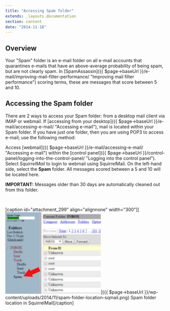 ```yaml
---
title: "Accessing Spam folder"
extends: _layouts.documentation
section: content
date: "2014-11-18"
---
```


## Overview

Your "Spam" folder is an e-mail folder on all e-mail accounts that quarantines e-mails that have an above-average probability of being spam, but are not clearly spam. In [SpamAssassin]({{ $page->baseUrl }}/e-mail/improving-mail-filter-performance/ "Improving mail filter performance") scoring terms, these are messages that score between 5 and 10.

## Accessing the Spam folder

There are 2 ways to access your Spam folder: from a desktop mail client via IMAP or webmail. If [accessing from your desktop]({{ $page->baseUrl }}/e-mail/accessing-e-mail/ "Accessing e-mail"), mail is located within your Spam folder. If you have just one folder, then you are using POP3 to access e-mail; use the following method:

Access [webmail]({{ $page->baseUrl }}/e-mail/accessing-e-mail/ "Accessing e-mail") within the [control panel]({{ $page->baseUrl }}/control-panel/logging-into-the-control-panel/ "Logging into the control panel"). Select _SquirrelMail_ to login to webmail using SquirrelMail. On the left-hand side, select the **Spam** folder. All messages scored between a 5 and 10 will be located here.

**IMPORTANT:** Messages older than 30 days are automatically cleaned out from this folder.

 

\[caption id="attachment\_299" align="alignnone" width="300"\][![Spam folder location in SquirrelMail](images/spam-folder-location-sqmail-300x256.png)]({{ $page->baseUrl }}/wp-content/uploads/2014/11/spam-folder-location-sqmail.png) Spam folder location in SquirrelMail\[/caption\]

